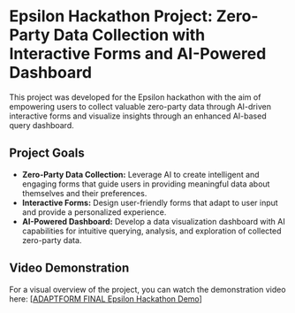 # Epsilon Hackathon Project: Zero-Party Data Collection with Interactive Forms and AI-Powered Dashboard

This project was developed for the Epsilon hackathon with the aim of empowering users to collect valuable zero-party data through AI-driven interactive forms and visualize insights through an enhanced AI-based query dashboard.

## Project Goals

- **Zero-Party Data Collection:** Leverage AI to create intelligent and engaging forms that guide users in providing meaningful data about themselves and their preferences.
- **Interactive Forms:** Design user-friendly forms that adapt to user input and provide a personalized experience.
- **AI-Powered Dashboard:** Develop a data visualization dashboard with AI capabilities for intuitive querying, analysis, and exploration of collected zero-party data.

## Video Demonstration

For a visual overview of the project, you can watch the demonstration video here: [[ADAPTFORM FINAL Epsilon Hackathon Demo](https://www.youtube.com/watch?v=OiGeis3ljxY)]
